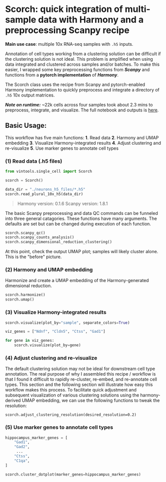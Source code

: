 # Scorch: quick integration of multi-sample data with Harmony and a preprocessing Scanpy recipe

**Main use case**: multiple 10x RNA-seq samples with `.h5` inputs. 

Annotation of cell types working from a clustering solution can be difficult if the clustering solution is not ideal. This problem is amplified when using data integrated and clustered across samples and/or batches. To make this easier, I wrapped some key preprocessing functions from ***Scanpy*** and functions from a **pytorch implementation** of ***Harmony***. 

The Scorch class uses the recipe from Scanpy and pytorch-enabled Harmony implementation to quickly preprocess and integrate a directory of `.h5` 10x output matrices. 

***Note on runtime:*** ~22k cells across four samples took about 2.3 mins to preprocess, integrate, and visualize. The full notebook and outputs is [here](). 

## Basic Usage:

This workflow has five main functions:
**1**. Read data
**2**. Harmony and UMAP embedding
**3**. Visualize Harmony-integrated results
**4**. Adjust clustering and re-visualize
**5**. Use marker genes to annotate cell types

### (1) Read data (.h5 files)

```python
from vintools.single_cell import Scorch

scorch = Scorch()

data_dir = "./neurons_h5_files/*.h5"
scorch.read_plural_10x_h5(data_dir)
```
>Harmony version: 0.1.6
Scanpy version: 1.8.1


The basic Scanpy preprocessing and data QC commands can be funneled into three general catagories. These functions have many arguments. The defaults are set but can be changed during execution of each function. 

```python
scorch.scanpy_qc()
scorch.scanpy_counts_analysis()
scorch.scanpy_dimensional_reduction_clustering()
```
At this point, check the output UMAP plot; samples will likely cluster alone. This is the "before" picture.

### (2) Harmony and UMAP embedding

Harmonize and create a UMAP embedding of the Harmony-generated dimensional reduction. 
```python
scorch.harmonize()
scorch.umap()
```

### (3) Visualize Harmony-integrated results
```python
scorch.visualize(plot_by="sample", separate_colors=True)

viz_genes = ["Ndnf", "Cldn5", "Ctss", "Gad1"]

for gene in viz_genes:
    scorch.visualize(plot_by=gene)
```

### (4) Adjust clustering and re-visualize
The default clustering solution may not be ideal for downstream cell type annotation. The real purpose of why I assembled this recipe / workflow is that I found it difficult to rapidly re-cluster, re-embed, and re-annotate cell types. This section and the following section will illustrate how easy this workflow makes this process.  To facilitate quick adjustment and subsequent visualization of various clustering solutions using the harmony-derived UMAP embedding, we can use the following functions to tweak the resolution: 

```
scorch.adjust_clustering_resolution(desired_resolution=0.2)
```

### (5) Use marker genes to annotate cell types

```python
hippocampus_marker_genes = [
    "Gad1",
    "Gad2",
     ...
    "Ctss",
    "C1qa",
]

scorch.cluster_dotplot(marker_genes=hippocampus_marker_genes)
```
